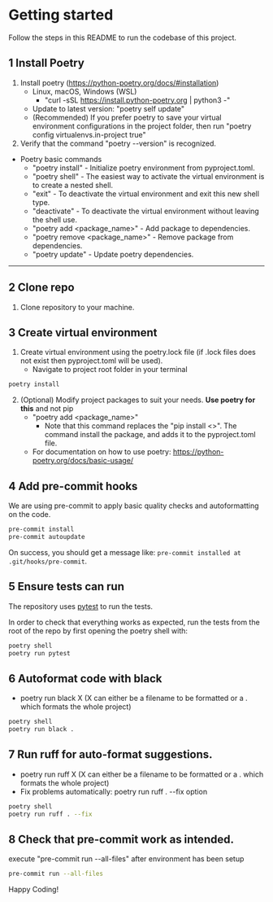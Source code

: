 Getting started
============
Follow the steps in this README to run the codebase of this project.


1 Install Poetry
--------------------------
1) Install poetry (https://python-poetry.org/docs/#installation)
   * Linux, macOS, Windows (WSL)
      * "curl -sSL https://install.python-poetry.org | python3 -"
   * Update to latest version: "poetry self update"
   * (Recommended) If you prefer poetry to save your virtual environment configurations in the project folder, then run "poetry config virtualenvs.in-project true"
2) Verify that the command "poetry --version" is recognized.


* Poetry basic commands
  * "poetry install" - Initialize poetry environment from pyproject.toml.
  * "poetry shell" - The easiest way to activate the virtual environment is to create a nested shell.     
  * "exit" - To deactivate the virtual environment and exit this new shell type.
  * "deactivate" - To deactivate the virtual environment without leaving the shell use.
  * "poetry add <package_name>" - Add package to dependencies. 
  * "poetry remove <package_name>" - Remove package from dependencies. 
  * "poetry update" - Update poetry dependencies. 

--------------



2 Clone repo 
----------------
1) Clone repository to your machine.


3 Create virtual environment
---------------- 
1) Create virtual environment using the poetry.lock file (if .lock files does not exist then pyproject.toml will be used).
   * Navigate to project root folder in your terminal 
```bash 
poetry install
 ```
2) (Optional) Modify project packages to suit your needs. **Use poetry for this** and not pip
      * "poetry add <package_name>" 
        * Note that this command replaces the "pip install <>". The command install the package, and adds it to the pyproject.toml file.
      * For documentation on how to use poetry: https://python-poetry.org/docs/basic-usage/

4 Add pre-commit hooks
----------------
We are using pre-commit to apply basic quality checks and autoformatting on the code.
   
```bash
pre-commit install
pre-commit autoupdate
 ```

On success, you should get a message like: ``pre-commit installed at .git/hooks/pre-commit``.

5 Ensure tests can run
----------------------

The repository uses [pytest](https://docs.pytest.org/en/latest/) to run the tests.

In order to check that everything works as expected, run the tests from the root of the repo by first opening the poetry shell with:
```bash
poetry shell
poetry run pytest
 ```


6 Autoformat code with black
----------------------
* poetry run black X  (X can either be a filename to be formatted or a . which formats the whole project)
```bash
poetry shell
poetry run black .
 ```

7 Run ruff for auto-format suggestions.
----------------------
* poetry run ruff X  (X can either be a filename to be formatted or a . which formats the whole project)
* Fix problems automatically: poetry run ruff . --fix option

```bash
poetry shell
poetry run ruff . --fix
 ```


8 Check that pre-commit work as intended. 
-----------------------------
execute "pre-commit run --all-files" after environment has been setup
```bash
pre-commit run --all-files
 ```
Happy Coding!

